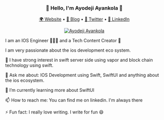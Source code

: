 <h3 align="center"> 👋 Hello, I'm Ayodeji Ayankola  🤝 </h3>
<p align="center">
  <a href="#" rel="nofollow"><g-emoji class="g-emoji" alias="earth_africa" fallback-src="https://github.githubassets.com/images/icons/emoji/unicode/1f30d.png">🌍</g-emoji> Website</a> • 
  <a href="https://ayodejiayankola.medium.com/" rel="nofollow"><g-emoji class="g-emoji" alias="book" fallback-src="https://github.githubassets.com/images/icons/emoji/unicode/1f4d6.png">📖</g-emoji> Blog</a> • 
  <a href="https://twitter.com/ayodejiayankola" rel="nofollow"><g-emoji class="g-emoji" alias="iphone" fallback-src="https://github.githubassets.com/images/icons/emoji/unicode/1f4f1.png">📱</g-emoji> Twitter</a> • 
  <a href="https://www.linkedin.com/in/ayodeji-ayankola/" rel="nofollow"><g-emoji class="g-emoji" alias="vhs" fallback-src="https://img.icons8.com/color/50/000000/linkedin.png">📼</g-emoji> LinkedIn </a>
</p>

<p align="center"><a href="#" rel="nofollow"><img src="https://fitmeals.com.ng/wp-content/uploads/2021/10/Ayodeji-Ayankola.png" alt="Ayodeji Ayankola" data-canonical-src="https://fitmeals.com.ng/wp-content/uploads/2021/10/Ayodeji-Ayankola.png" style="max-width: 100%;"></a></p>


I am an IOS Engineer 🧑🏿‍💻 and a Tech Content Creator 🚀

I am very passionate about the ios development eco system.

🔭 I have strong interest in swift server side using vapor and block chain technology using swift.

💬 Ask me about: IOS Development using Swift, SwiftUI and anything about the ios ecosystem. 

🌱 I’m currently learning more about SwiftUI

📫 How to reach me: You can find me on linkedin. I'm always there

⚡ Fun fact: I really love writing. I write for fun 😄 

<!--
**ayodejiayankola/ayodejiayankola** is a ✨ _special_ ✨ repository because its `README.md` (this file) appears on your GitHub profile.

Here are some ideas to get you started:

- 🔭 I’m currently working on ...
- 🌱 I’m currently learning ...
- 👯 I’m looking to collaborate on ...
- 🤔 I’m looking for help with ...
- 💬 Ask me about ...
- 📫 How to reach me: ...
- 😄 Pronouns: ...
- ⚡ Fun fact: ...
-->
